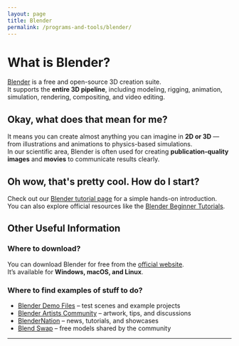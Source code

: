 ```yaml
---
layout: page
title: Blender
permalink: /programs-and-tools/blender/
---
```


# What is Blender?
[Blender](https://www.blender.org/) is a free and open-source 3D creation suite.  
It supports the **entire 3D pipeline**, including modeling, rigging, animation, simulation, rendering, compositing, and video editing.

## Okay, what does that mean for me?
It means you can create almost anything you can imagine in **2D or 3D** — from illustrations and animations to physics-based simulations.  
In our scientific area, Blender is often used for creating **publication-quality images** and **movies** to communicate results clearly.

## Oh wow, that's pretty cool. How do I start?
Check out our [Blender tutorial page](/tutorials/blender/) for a simple hands-on introduction.  
You can also explore official resources like the [Blender Beginner Tutorials](https://www.blender.org/support/tutorials/).

## Other Useful Information
### Where to download?
You can download Blender for free from the [official website](https://www.blender.org/download/).  
It’s available for **Windows, macOS, and Linux**.

### Where to find examples of stuff to do?
- [Blender Demo Files](https://www.blender.org/download/demo-files/) – test scenes and example projects  
- [Blender Artists Community](https://blenderartists.org/) – artwork, tips, and discussions  
- [BlenderNation](https://www.blendernation.com/) – news, tutorials, and showcases  
- [Blend Swap](https://www.blendswap.com/) – free models shared by the community  

---

